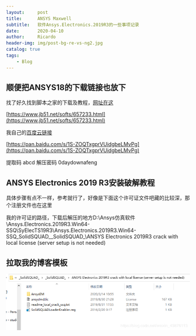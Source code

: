 ```yaml
---
layout:     post
title:      ANSYS Maxwell
subtitle:   软件Ansys.Electronics.2019R3的一些事项记录
date:       2020-04-10
author:     Ricardo
header-img: img/post-bg-re-vs-ng2.jpg
catalog: true
tags:
    - Blog
---
```


<!-- > 正所谓前人栽树，后人乘凉。
> 
> 
> 
>  -->

## 顺便把ANSYS18的下载链接也放下
找了好久找到脚本之家的下载及教程，[网址在这](https://www.jb51.net/softs/657233.html)

[https://www.jb51.net/softs/657233.html](https://www.jb51.net/softs/657233.html)

我自己的[百度云链接](https://pan.baidu.com/s/1S-ZOQTxgprVUidgbeLMvPg)

[https://pan.baidu.com/s/1S-ZOQTxgprVUidgbeLMvPg](https://pan.baidu.com/s/1S-ZOQTxgprVUidgbeLMvPg)

提取码 abcd
解压密码 0daydownafeng

## ANSYS Electronics 2019 R3安装破解教程
具体步骤有点不一样，参考就行了，好像是下面这个许可证文件吧藏的比较深，那个注册文件也在这里

我的许可证的路径，下载后解压的地方D:\Ansys仿真软件\Ansys.Electronics.2019R3.Win64-SSQ\SyElecTS19R3\Ansys.Electronics.2019R3.Win64-SSQ\_SolidSQUAD_\_SolidSQUAD_\ANSYS Electronics 2019R3 crack with local license (server setup is not needed)


## 拉取我的博客模板

![](https://github.com/fsricardo/fsricardo.github.io/blob/master/img/20200408090421566.png)

